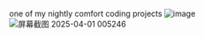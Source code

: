 one of my nightly comfort coding projects
![image](https://github.com/user-attachments/assets/0fd917b2-3f17-41ca-bda7-a727660a85a7)
![屏幕截图 2025-04-01 005246](https://github.com/user-attachments/assets/259922d6-2f12-4004-89ab-4527c76cefa3)
